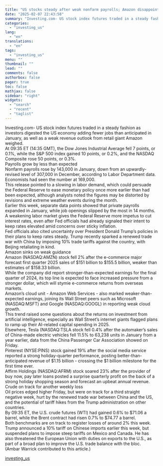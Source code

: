```yaml
---
title: "US stocks steady after weak nonfarm payrolls; Amazon disappoints"
date: "2025-02-07 22:43:58"
summary: "Investing.com- US stock index futures traded in a steady fashion as investors digested the US economy adding fewer jobs than anticipated in January, as well as a weak revenue outlook from retail giant Amazon weighed.At 09:35 ET (14:35 GMT), the Dow Jones Industrial Average fell 7 points, or 0.1%, while..."
categories:
  - "investing_us"
lang:
  - "en"
translations:
  - "en"
tags:
  - "investing_us"
menu: ""
thumbnail: ""
lead: ""
comments: false
authorbox: false
pager: true
toc: false
mathjax: false
sidebar: "right"
widgets:
  - "search"
  - "recent"
  - "taglist"
---
```


Investing.com- US stock index futures traded in a steady fashion as investors digested the US economy adding fewer jobs than anticipated in January, as well as a weak revenue outlook from retail giant Amazon weighed.  
At 09:35 ET (14:35 GMT), the Dow Jones Industrial Average fell 7 points, or 0.1%, while the S&P 500 index gained 10 points, or 0.2%, and the NASDAQ Composite rose 50 points, or 0.3%.   
Payrolls grow by less than expected   
Nonfarm payrolls rose by 143,000 in January, down from an upwardly-revised level of 307,000 in December, according to Labor Department data. Economists had seen the number at 169,000.  
This release pointed to a slowing in labor demand, which could persuade the Federal Reserve to ease monetary policy once more earlier than had been expected, although analysts noted the figures may be distorted by revisions and extreme weather events during the month.  
Earlier this week, separate data points showed that private payrolls expanded in January, while job openings slipped by the most in 14 months.  
A weakening labor market gives the Federal Reserve more impetus to cut interest rates, even after Fed officials had already signaled their intent to keep rates elevated amid concerns over sticky inflation.  
Fed officials also cited uncertainty over President Donald Trump’s policies in their plans to keep rates steady. Trump recently sparked a renewed trade war with China by imposing 10% trade tariffs against the country, with Beijing retaliating in kind.  
Amazon sinks on weak guidance  
Amazon (NASDAQ:AMZN) stock fell 2% after the e-commerce major forecast first quarter 2025 sales of $151 billion to $155.5 billion, weaker than estimates of $158.33 billion.  
While the company did report stronger-than-expected earnings for the final quarter of 2024, its top line is expected to face increased pressure from a stronger dollar, which will stymie e-commerce returns from overseas markets.   
Amazon’s cloud unit - Amazon Web Services - also marked weaker-than-expected earnings, joining its Wall Street peers such as Microsoft (NASDAQ:MSFT) and Google (NASDAQ:GOOGL) in reporting weak cloud growth.   
This trend raised some questions about the returns on investment from artificial intelligence, especially as Wall Street’s internet giants flagged plans to ramp up their AI-related capital spending in 2025.  
Elsewhere, Tesla (NASDAQ:TSLA stock fell 0.4% after the automaker’s sales of China-made electric vehicles fell 11.5% to 63,238 units in January from a year earlier, data from the China Passenger Car Association showed on Friday.  
Pinterest (NYSE:PINS) stock gained 19% after the social media service reported a strong holiday-quarter performance, posting better-than-anticipated revenue of $1.15 billion - crossing the $1 billion milestone for the first time ever.  
 Affirm Holdings (NASDAQ:AFRM) stock soared 23% after the provider of buy now, pay later loans posted a surprise quarterly profit on the back of a strong holiday shopping season and forecast an upbeat annual revenue.  
Crude on track for another weekly loss  
Oil prices edged higher Friday, but were on track for a third straight negative week, hurt by the renewed trade war between China and the US, and the potential of tariff hikes from the Trump administration on other countries.  
By 09:35 ET, the U.S. crude futures (WTI) had gained 0.6% to $71.06 a barrel, while the Brent contract had risen 0.7% to $74.77 a barrel.  
Both benchmarks are on track to register losses of around 2% this week.  
Trump announced a 10% tariff on Chinese imports earlier this week, but suspended plans to impose steep tariffs on Mexico and Canada. He has also threatened the European Union with duties on exports to the U.S., as part of a broad plan to improve the U.S. trade balance with the bloc.  
(Ambar Warrick contributed to this article.)

[investing_us](https://www.investing.com/news/stock-market-news/us-stocks-steady-after-weak-nonfarm-payrolls-amazon-disappoints-3855328)
